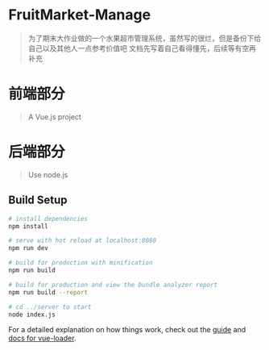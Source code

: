 # FruitMarket-Manage
> 为了期末大作业做的一个水果超市管理系统，虽然写的很烂，但是备份下给自己以及其他人一点参考价值吧
> 文档先写着自己看得懂先，后续等有空再补充


# 前端部分
> A Vue.js project
# 后端部分
> Use node.js

 ## Build Setup

```bash
# install dependencies
npm install

# serve with hot reload at localhost:8080
npm run dev

# build for production with minification
npm run build

# build for production and view the bundle analyzer report
npm run build --report

# cd ../server to start
node index.js
```


For a detailed explanation on how things work, check out the [guide](http://vuejs-templates.github.io/webpack/) and [docs for vue-loader](http://vuejs.github.io/vue-loader).
